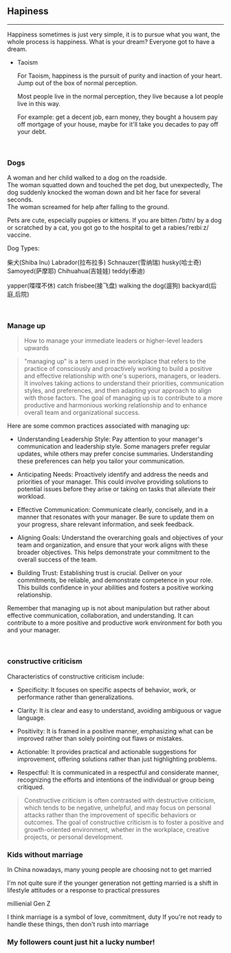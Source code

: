 ## Hapiness

<hr>

Happiness sometimes is just very simple, it is to pursue what you want, the whole process is happiness.
What is your dream? Everyone got to have a dream.

- Taoism

    For Taoism, happiness is the pursuit of purity and inaction of your heart.
    Jump out of the box of normal perception.

    Most people live in the normal perception, they live because a lot people live in this way.

    For example: get a decent job, earn money, they bought a housem pay off mortgage  of your house, maybe for it'll take you decades to pay off your debt.


&nbsp;

### Dogs

A woman and her child walked to a dog on the roadside. <br>
The woman squatted down and touched the pet dog, but unexpectedly,
The dog suddenly knocked the woman down and bit her face for several seconds. <br>
The woman screamed for help after falling to the ground. <br>

Pets are cute, especially puppies or kittens.
If you are bitten /ˈbɪtn/ by a dog or scratched by a cat, you got go to the hospital to get a rabies/ˈreɪbiːz/ vaccine.

Dog Types:

柴犬(Shiba Inu)
Labrador(拉布拉多)
Schnauzer(雪纳瑞)
husky(哈士奇)
Samoyed(萨摩耶)
Chihuahua(吉娃娃)
teddy(泰迪)

yapper(喋喋不休)
catch frisbee(接飞盘)
walking the dog(遛狗)
backyard(后庭,后院)


&nbsp;


### Manage up
> How to manage your immediate leaders or higher-level leaders upwards


> "managing up" is a term used in the workplace that refers to the practice of consciously and proactively working to build a positive and effective relationship with one's superiors, managers, or leaders. It involves taking actions to understand their priorities, communication styles, and preferences, and then adapting your approach to align with those factors. The goal of managing up is to contribute to a more productive and harmonious working relationship and to enhance overall team and organizational success.

Here are some common practices associated with managing up:

- Understanding Leadership Style: Pay attention to your manager's communication and leadership style. Some managers prefer regular updates, while others may prefer concise summaries. Understanding these preferences can help you tailor your communication.

- Anticipating Needs: Proactively identify and address the needs and priorities of your manager. This could involve providing solutions to potential issues before they arise or taking on tasks that alleviate their workload.

- Effective Communication: Communicate clearly, concisely, and in a manner that resonates with your manager. Be sure to update them on your progress, share relevant information, and seek feedback.

- Aligning Goals: Understand the overarching goals and objectives of your team and organization, and ensure that your work aligns with these broader objectives. This helps demonstrate your commitment to the overall success of the team.

- Building Trust: Establishing trust is crucial. Deliver on your commitments, be reliable, and demonstrate competence in your role. This builds confidence in your abilities and fosters a positive working relationship.

Remember that managing up is not about manipulation but rather about effective communication, collaboration, and understanding. It can contribute to a more positive and productive work environment for both you and your manager.

&nbsp;

### constructive criticism

Characteristics of constructive criticism include:

- Specificity: It focuses on specific aspects of behavior, work, or performance rather than generalizations.

- Clarity: It is clear and easy to understand, avoiding ambiguous or vague language.

- Positivity: It is framed in a positive manner, emphasizing what can be improved rather than solely pointing out flaws or mistakes.

- Actionable: It provides practical and actionable suggestions for improvement, offering solutions rather than just highlighting problems.

- Respectful: It is communicated in a respectful and considerate manner, recognizing the efforts and intentions of the individual or group being critiqued.

> Constructive criticism is often contrasted with destructive criticism, which tends to be negative, unhelpful, and may focus on personal attacks rather than the improvement of specific behaviors or outcomes. The goal of constructive criticism is to foster a positive and growth-oriented environment, whether in the workplace, creative projects, or personal development.


### Kids without marriage

In China nowadays, many young people are choosing not to get married

I'm not quite sure if the younger generation not getting married is a shift 
in lifestyle attitudes or a response to practical pressures


millienial Gen Z 

I think marriage is a symbol of love, commitment, duty
If you're not ready to handle these things, then don't rush into marriage


### My followers count just hit a lucky number!